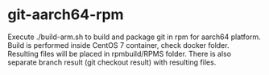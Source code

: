 # git-aarch64-rpm

Execute ./build-arm.sh to build and package git in rpm for aarch64 platform.
Build is performed inside CentOS 7 container, check docker folder.
Resulting files will be placed in rpmbuild/RPMS folder.
There is also separate branch result (git checkout result) with resulting files.
